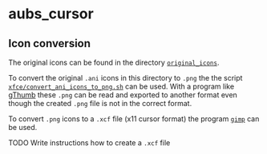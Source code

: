 # aubs_cursor

## Icon conversion

The original icons can be found in the directory [`original_icons`](./original_icons).

To convert the original `.ani` icons in this directory to `.png` the the script [`xfce/convert_ani_icons_to_png.sh`](xfce/convert_ani_icons_to_png.sh) can be used.
With a program like [gThumb](https://wiki.gnome.org/Apps/Gthumb) these `.png` can be read and exported to another format even though the created `.png` file is not in the correct format.

To convert `.png` icons to a `.xcf` file (x11 cursor format) the program [`gimp`](https://www.gimp.org/) can be used.

TODO Write instructions how to create a `.xcf` file
